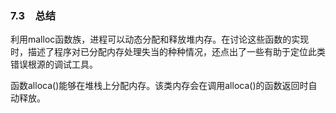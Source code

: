 ### 7.3　总结

利用malloc函数族，进程可以动态分配和释放堆内存。在讨论这些函数的实现时，描述了程序对已分配内存处理失当的种种情况，还点出了一些有助于定位此类错误根源的调试工具。

函数alloca()能够在堆栈上分配内存。该类内存会在调用alloca()的函数返回时自动释放。

